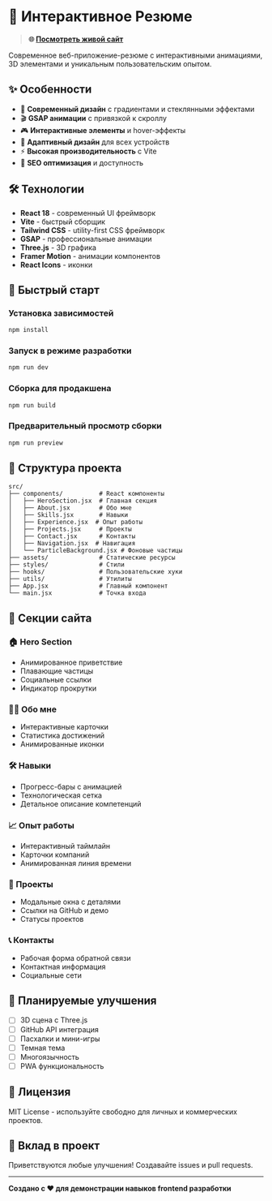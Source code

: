 # 🚀 Интерактивное Резюме

> **🌐 [Посмотреть живой сайт](https://djosminecraft.github.io/shellcode-resume/)**

Современное веб-приложение-резюме с интерактивными анимациями, 3D элементами и уникальным пользовательским опытом.

## ✨ Особенности

- 🎨 **Современный дизайн** с градиентами и стеклянными эффектами
- 🎬 **GSAP анимации** с привязкой к скроллу
- 🎮 **Интерактивные элементы** и hover-эффекты
- 📱 **Адаптивный дизайн** для всех устройств
- ⚡ **Высокая производительность** с Vite
- 🎯 **SEO оптимизация** и доступность

## 🛠️ Технологии

- **React 18** - современный UI фреймворк
- **Vite** - быстрый сборщик
- **Tailwind CSS** - utility-first CSS фреймворк
- **GSAP** - профессиональные анимации
- **Three.js** - 3D графика
- **Framer Motion** - анимации компонентов
- **React Icons** - иконки

## 🚀 Быстрый старт

### Установка зависимостей

```bash
npm install
```

### Запуск в режиме разработки

```bash
npm run dev
```

### Сборка для продакшена

```bash
npm run build
```

### Предварительный просмотр сборки

```bash
npm run preview
```

## 📁 Структура проекта

```
src/
├── components/          # React компоненты
│   ├── HeroSection.jsx  # Главная секция
│   ├── About.jsx        # Обо мне
│   ├── Skills.jsx       # Навыки
│   ├── Experience.jsx  # Опыт работы
│   ├── Projects.jsx     # Проекты
│   ├── Contact.jsx      # Контакты
│   ├── Navigation.jsx  # Навигация
│   └── ParticleBackground.jsx # Фоновые частицы
├── assets/              # Статические ресурсы
├── styles/              # Стили
├── hooks/               # Пользовательские хуки
├── utils/               # Утилиты
├── App.jsx              # Главный компонент
└── main.jsx             # Точка входа
```

## 🎨 Секции сайта

### 🏠 Hero Section
- Анимированное приветствие
- Плавающие частицы
- Социальные ссылки
- Индикатор прокрутки

### 👨‍💻 Обо мне
- Интерактивные карточки
- Статистика достижений
- Анимированные иконки

### 🛠️ Навыки
- Прогресс-бары с анимацией
- Технологическая сетка
- Детальное описание компетенций

### 📈 Опыт работы
- Интерактивный таймлайн
- Карточки компаний
- Анимированная линия времени

### 🚀 Проекты
- Модальные окна с деталями
- Ссылки на GitHub и демо
- Статусы проектов

### 📞 Контакты
- Рабочая форма обратной связи
- Контактная информация
- Социальные сети

## 🎯 Планируемые улучшения

- [ ] 3D сцена с Three.js
- [ ] GitHub API интеграция
- [ ] Пасхалки и мини-игры
- [ ] Темная тема
- [ ] Многоязычность
- [ ] PWA функциональность

## 📄 Лицензия

MIT License - используйте свободно для личных и коммерческих проектов.

## 🤝 Вклад в проект

Приветствуются любые улучшения! Создавайте issues и pull requests.

---

**Создано с ❤️ для демонстрации навыков frontend разработки**
